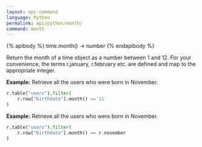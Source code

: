 ```yaml
---
layout: api-command 
language: Python
permalink: api/python/month/
command: month
---
```


{% apibody %}
time.month() → number
{% endapibody %}

Return the month of a time object as a number between 1 and 12. For your convenience, the terms r.january, r.february etc. are defined and map to the appropriate integer.

__Example:__ Retrieve all the users who were born in November.

```py
r.table("users").filter(
    r.row["birthdate"].month() == 11
)
```


__Example:__ Retrieve all the users who were born in November.

```py
r.table("users").filter(
    r.row["birthdate"].month() == r.november
)
```

